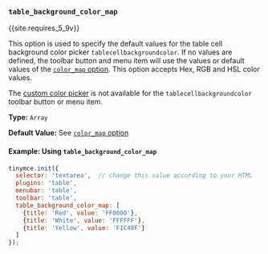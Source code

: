 ### `table_background_color_map`

{{site.requires_5_9v}}

This option is used to specify the default values for the table cell background color picker `tablecellbackgroundcolor`. If no values are defined, the toolbar button and menu item will use the values or default values of the [`color_map` option]({{site.baseurl}}/plugins/opensource/table/#color_map). This option accepts Hex, RGB and HSL color values.

The [custom color picker]({{site.baseurl}}/configure/content-appearance/#custom_colors) is not available for the `tablecellbackgroundcolor` toolbar button or menu item.

**Type:** `Array`

**Default Value:** See [`color_map` option]({{site.baseurl}}/plugins/opensource/table/#color_map)

#### Example: Using `table_background_color_map`

```js
tinymce.init({
  selector: 'textarea',  // change this value according to your HTML
  plugins: 'table',
  menubar: 'table',
  toolbar: 'table',
  table_background_color_map: [
    {title: 'Red', value: 'FF0000'},
    {title: 'White', value: 'FFFFFF'},
    {title: 'Yellow', value: 'F1C40F'}
  ]
});
```
